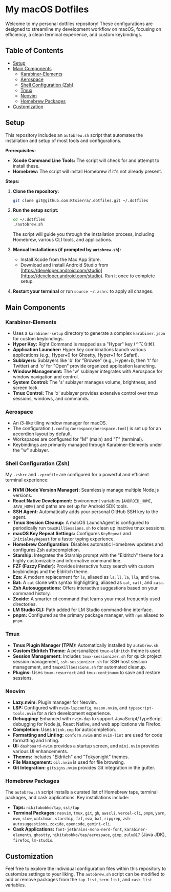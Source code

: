 # My macOS Dotfiles

Welcome to my personal dotfiles repository! These configurations are designed to streamline my development workflow on macOS, focusing on efficiency, a clean terminal experience, and custom keybindings.

## Table of Contents

- [Setup](#setup)
- [Main Components](#main-components)
  - [Karabiner-Elements](#karabiner-elements)
  - [Aerospace](#aerospace)
  - [Shell Configuration (Zsh)](#shell-configuration-zsh)
  - [Tmux](#tmux)
  - [Neovim](#neovim)
  - [Homebrew Packages](#homebrew-packages)
- [Customization](#customization)

## Setup

This repository includes an `autobrew.sh` script that automates the installation and setup of most tools and configurations.

**Prerequisites:**

- **Xcode Command Line Tools:** The script will check for and attempt to install these.
- **Homebrew:** The script will install Homebrew if it's not already present.

**Steps:**

1. **Clone the repository:**

    ```bash
    git clone git@github.com:Ktsierra/.dotfiles.git ~/.dotfiles
    ```

2. **Run the setup script:**

    ```bash
    cd ~/.dotfiles
    ./autobrew.sh
    ```

    The script will guide you through the installation process, including Homebrew, various CLI tools, and applications.
3. **Manual Installations (if prompted by `autobrew.sh`):**
    - Install Xcode from the Mac App Store.
    - Download and install Android Studio from [https://developer.android.com/studio](https://developer.android.com/studio). Run it once to complete setup.
4. **Restart your terminal** or run `source ~/.zshrc` to apply all changes.

## Main Components

### Karabiner-Elements

- Uses a `karabiner-setup` directory to generate a complex `karabiner.json` for custom keybindings.
- **Hyper Key:** Right Command is mapped as a "Hyper" key (⌃⌥⇧⌘).
- **Application Launcher:** Hyper key combinations launch various applications (e.g., Hyper+0 for Ghostty, Hyper+1 for Safari).
- **Sublayers:**  Sublayers like 'b' for "Browse" (e.g., Hyper+b, then 't' for Twitter) and 'o' for "Open" provide organized application launching.
- **Window Management:** The 'w' sublayer integrates with Aerospace for window navigation and control.
- **System Control:** The 's' sublayer manages volume, brightness, and screen lock.
- **Tmux Control:** The 'x' sublayer provides extensive control over tmux sessions, windows, and commands.

### Aerospace

- An i3-like tiling window manager for macOS.
- The configuration (`.config/aerospace/aerospace.toml`) is set up for an accordion layout by default.
- Workspaces are configured for "M" (main) and "T" (terminal).
- Keybindings are primarily managed through Karabiner-Elements under the "w" sublayer.

### Shell Configuration (Zsh)

My `.zshrc` and `.zprofile` are configured for a powerful and efficient terminal experience:

- **NVM (Node Version Manager):** Seamlessly manage multiple Node.js versions.
- **React Native Development:** Environment variables (`ANDROID_HOME`, `JAVA_HOME`) and paths are set up for Android SDK tools.
- **SSH Agent:** Automatically adds your personal GitHub SSH key to the agent.
- **Tmux Session Cleanup:** A macOS LaunchAgent is configured to periodically run `tmuxKillSessions.sh` to clean up inactive tmux sessions.
- **macOS Key Repeat Settings:** Configures `KeyRepeat` and `InitialKeyRepeat` for a faster typing experience.
- **Homebrew Configuration:** Disables automatic Homebrew updates and configures Zsh autocompletion.
- **Starship:** Integrates the Starship prompt with the "Eldritch" theme for a highly customizable and informative command line.
- **FZF (Fuzzy Finder):** Provides interactive fuzzy search with custom keybindings and the Eldritch theme.
- **Eza:** A modern replacement for `ls`, aliased as `ls`, `ll`, `la`, `lla`, and `tree`.
- **Bat:** A `cat` clone with syntax highlighting, aliased as `cat`, `catt`, and `cata`.
- **Zsh Autosuggestions:** Offers interactive suggestions based on your command history.
- **Zoxide:** A smarter `cd` command that learns your most frequently used directories.
- **LM Studio CLI:** Path added for LM Studio command-line interface.
- **pnpm:**  Configured as the primary package manager, with `npm` aliased to `pnpm`.

### Tmux

- **Tmux Plugin Manager (TPM):** Automatically installed by `autobrew.sh`.
- **Custom Eldritch Theme:** A personalized `tmux-eldritch` theme is used.
- **Session Management:** Includes `tmux-sessionizer.sh` for quick project session management, `ssh-sessionizer.sh` for SSH host session management, and `tmuxKillSessions.sh` for automated cleanup.
- **Plugins:** Uses `tmux-resurrect` and `tmux-continuum` to save and restore sessions.

### Neovim

- **Lazy.nvim:**  Plugin manager for Neovim.
- **LSP:** Configured with `nvim-lspconfig`, `mason.nvim`, and `typescript-tools.nvim` for a rich development experience.
- **Debugging:** Enhanced with `nvim-dap` to support JavaScript/TypeScript debugging for Node.js, React Native, and web applications via Firefox.
- **Completion:** Uses `blink.cmp` for autocompletion.
- **Formatting and Linting:** `conform.nvim` and `nvim-lint` are used for code formatting and linting.
- **UI:** `dashboard-nvim` provides a startup screen, and `mini.nvim` provides various UI enhancements.
- **Themes:** Includes "Eldritch" and "Tokyonight" themes.
- **File Management:** `oil.nvim` is used for file browsing.
- **Git Integration:** `gitsigns.nvim` provides Git integration in the gutter.

### Homebrew Packages

The `autobrew.sh` script installs a curated list of Homebrew taps, terminal packages, and cask applications. Key installations include:

- **Taps:** `nikitabobko/tap`, `sst/tap`
- **Terminal Packages:** `neovim`, `tmux`, `git`, `gh`, `awscli`, `vercel-cli`, `pnpm`, `yarn`, `nvm`, `stow`, `watchman`, `starship`, `fzf`, `eza`, `bat`, `ripgrep`, `zsh-autosuggestions`, `zoxide`, `opencode`, `gemini-cli`.
- **Cask Applications:** `font-jetbrains-mono-nerd-font`, `karabiner-elements`, `ghostty`, `nikitabobko/tap/aerospace`, `gimp`, `zulu@17` (Java JDK), `firefox`, `lm-studio`.

## Customization

Feel free to explore the individual configuration files within this repository to customize settings to your liking. The `autobrew.sh` script can be modified to add or remove packages from the `tap_list`, `term_list`, and `cask_list` variables.
